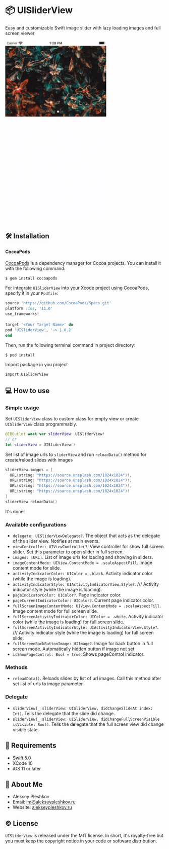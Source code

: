 # 📦 UISliderView

Easy and customizable Swift image slider with lazy loading images and full screen viewer

<img src="https://github.com/AlekseyPleshkov/UISliderView/blob/master/preview.gif?raw=true" width="320" height="571"/></a>

## 🛠 Installation

#### CocoaPods

[CocoaPods](https://cocoapods.org) is a dependency manager for Cocoa projects. You can install it with the following command:

```bash
$ gem install cocoapods
```

For integrate `UISliderView` into your Xcode project using CocoaPods, specify it in your `Podfile`:

```ruby
source 'https://github.com/CocoaPods/Specs.git'
platform :ios, '11.0'
use_frameworks!

target '<Your Target Name>' do
pod 'UISliderView', '~> 1.0.2'
end
```

Then, run the following terminal command in project directory:

```bash
$ pod install
```

Import package in you project

```
import UISliderView
```

## 💻 How to use

### Simple usage

Set `UISliderView` class to custom class for empty view or create `UISliderView` class programmably.

```swift
@IBOutlet weak var sliderView: UISliderView!
// or
let sliderView = UISliderView()
```

Set list of image urls to `sliderView` and run `reloadData()` method for create/reload slides with images

```swift
sliderView.images = [
  URL(string: "https://source.unsplash.com/1024x1024")!,
  URL(string: "https://source.unsplash.com/1024x1024")!,
  URL(string: "https://source.unsplash.com/1024x1024")!,
  URL(string: "https://source.unsplash.com/1024x1024")!
]
sliderView.reloadData()
```

It's done!

### Available configurations
- `delegate: UISliderViewDelegate?`. The object that acts as the delegate of the slider view. Notifies at main events.
- `viewController: UIViewController?`. View controller for show full screen slider. Set this parameter to open slider in full screen.
- `images: [URL]`. List of image urls for loading and showing in sliders.
- `imageContentMode: UIView.ContentMode = .scaleAspectFill`. Image content mode for slide.
- `activityIndicatorColor: UIColor = .black`. Activity indicator color (while the image is loading).
- `activityIndicatorStyle: UIActivityIndicatorView.Style?`. /// Activity indicator style (while the image is loading).
- `pageIndicatorColor: UIColor?`. Page indicator color.
- `pageCurrentIndicatorColor: UIColor?`. Current page indicator color.
- `fullScreenImageContentMode: UIView.ContentMode = .scaleAspectFill`. Image content mode for full screen slide.
- `fullScreenActivityIndicatorColor: UIColor = .white`. Activity indicator color (while the image is loading) for full screen slide.
- `fullScreenActivityIndicatorStyle: UIActivityIndicatorView.Style?`. /// Activity indicator style (while the image is loading) for full screen slide.
- `fullScreenBackButtonImage: UIImage?`. Image for back button in full screen mode. Automatically hidden button if image not set.
- `isShowPageControl: Bool = true`. Shows pageControl indicator.

### Methods
- `reloadData()`. Reloads slides by list of url images. Call this method after set list of urls to image parameter.

### Delegate
- `sliderView(_ sliderView: UISliderView, didChangeSlideAt index: Int)`. Tells the delegate that the slide did change.
- `sliderView(_ sliderView: UISliderView, didChangeFullScreenVisible isVisible: Bool)`. Tells the delegate that the full screen view did change visible state.

## 🚧 Requirements

- Swift 5.0
- XCode 10
- iOS 11 or later

## 🖖 About Me

* Aleksey Pleshkov
* Email: [im@alekseypleshkov.ru](mailto:im@alekseypleshkov.ru)
* Website: [alekseypleshkov.ru](https://alekseypleshkov.ru)

## ©️ License

`UISliderView` is released under the MIT license. In short, it's royalty-free but you must keep the copyright notice in your code or software distribution.
